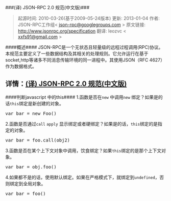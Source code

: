 ###(译) JSON-RPC 2.0 规范(中文版)###
> 起源时间: 2010-03-26(基于2009-05-24版本)
更新: 2013-01-04
作者: JSON-RPC工作组< json-rpc@googlegroups.com >
原文链接: http://www.jsonrpc.org/specification
翻译: leozvc < xxfs91@gmail.com >

####概述####
JSON-RPC是一个无状态且轻量级的远程过程调用(RPC)协议。 本规范主要定义了一些数据结构及其相关的处理规则。它允许运行在基于socket,http等诸多不同消息传输环境的同一进程中。其使用JSON（RFC 4627）作为数据格式。

详情：[(译) JSON-RPC 2.0 规范(中文版)](http://wiki.geekdream.com/Specification/json-rpc_2.0.html)
----------
####判断javascript 中的this####
1.函数是否在<code>new</code> 中调用<code>new</code> 绑定？如果是的话<code>this</code>绑定是新创建的对象。
<pre>var bar = new Foo()</pre>
2.函数是否通过<code>call</code> <code>apply</code> 显示绑定或者硬绑定？如果是的话，<code>this</code>绑定的是指定的对象。
<pre>var bar = foo.call(obj2)</pre>
3.函数是否在某个上下文对象中调用，饮食绑定？如果<code>this</code>绑定的是那个上下文对象。
<pre>var bar = obj.foo()</pre>
4.如果都不是的话，使用默认绑定。如果在严格模式下，就绑定到<code>undefined</code>，否则绑定到全局对象。
<pre>var bar = foo()</pre>